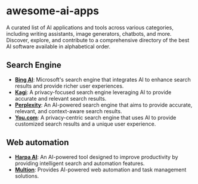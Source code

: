 # awesome-ai-apps
A curated list of AI applications and tools across various categories, including writing assistants, image generators, chatbots, and more. Discover, explore, and contribute to a comprehensive directory of the best AI software available in alphabetical order.

## Search Engine
- **[Bing AI](https://www.bing.com/)**: Microsoft's search engine that integrates AI to enhance search results and provide richer user experiences.
- **[Kagi](https://www.kagi.com/)**: A privacy-focused search engine leveraging AI to provide accurate and relevant search results.
- **[Perplexity](https://www.perplexity.ai/)**: An AI-powered search engine that aims to provide accurate, relevant, and context-aware search results.
- **[You.com](https://you.com/)**: A privacy-centric search engine that uses AI to provide customized search results and a unique user experience.

## Web automation
- **[Harpa AI](https://www.harpa.ai/)**: An AI-powered tool designed to improve productivity by providing intelligent search and automation features.
- **[Multion](https://multion.io/)**: Provides AI-powered web automation and task management solutions.

